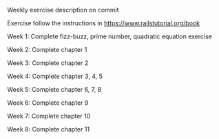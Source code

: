 Weekly exercise description on commit

Exercise follow the instructions in https://www.railstutorial.org/book

Week 1: Complete fizz-buzz, prime number, quadratic equation exercise

Week 2: Complete chapter 1

Week 3: Complete chapter 2

Week 4: Complete chapter 3, 4, 5

Week 5: Complete chapter 6, 7, 8

Week 6: Complete chapter 9

Week 7: Complete chapter 10

Week 8: Complete chapter 11
